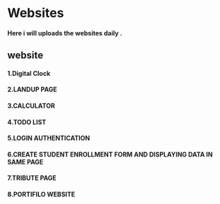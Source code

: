 # Websites
#### Here i will uploads the websites daily .
## website
#### 1.Digital Clock
#### 2.LANDUP PAGE
#### 3.CALCULATOR
#### 4.TODO LIST
#### 5.LOGIN AUTHENTICATION
#### 6.CREATE STUDENT ENROLLMENT FORM AND DISPLAYING DATA IN SAME PAGE
#### 7.TRIBUTE PAGE
#### 8.PORTIFILO WEBSITE
